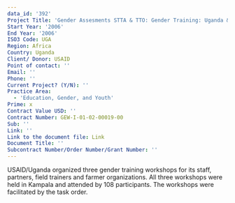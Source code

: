 ```yaml
---
data_id: '392'
Project Title: 'Gender Assesments STTA & TTO: Gender Training: Uganda & APEP (TDY 59)'
Start Year: '2006'
End Year: '2006'
ISO3 Code: UGA
Region: Africa
Country: Uganda
Client/ Donor: USAID
Point of contact: ''
Email: ''
Phone: ''
Current Project? (Y/N): ''
Practice Area:
  - 'Education, Gender, and Youth'
Prime: x
Contract Value USD: ''
Contract Number: GEW-I-01-02-00019-00
Sub: ''
Link: ''
Link to the document file: Link
Document Title: ''
Subcontract Number/Order Number/Grant Number: ''
---
```

USAID/Uganda organized three gender training workshops for its staff, partners, field trainers and farmer organizations. All three workshops were held in Kampala and attended by 108 participants. The workshops were facilitated by the task order.